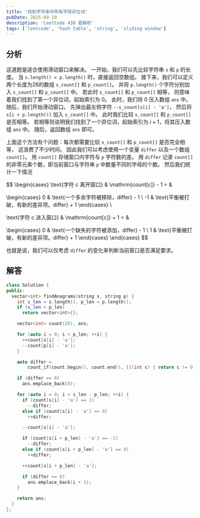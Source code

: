 ```yaml
---
title: '找到字符串中所有字母异位词'
pubDate: 2025-09-20
description: 'LeetCode 438 题解析'
tags: ['leetcode', 'hash table', 'string', 'sliding window']
---
```


## 分析

这道题是适合使用滑动窗口来解决。
一开始，我们可以先比较字符串 `s` 和 `p` 的长度。
当 `s.length() < p.length()` 时，直接返回空数组。
接下来，我们可以定义两个长度为26的数组 `s_count[]` 和 `p_count[]`。
并将 `p.length()` 个字符分别加入 `s_count[]` 和 `p_count[]` 中。
若此时 `s_count[]` 和 `p_count[]` 相等，
则意味着我们找到了第一个异位词，起始索引为 $0$。
此时，我们将 $0$ 压入数组 `ans` 中。
随后，我们开始滑动窗口。
先弹出最左侧字符 `--s_count[s[i] - 'a']`，
然后将 `s[i + p.length()]` 加入 `s_count[]` 中。
此时我们比较 `s_count[]` 和 `p_count[]` 是否相等。
若相等则说明我们找到了一个异位词，起始索引为 $i + 1$，将其压入数组 `ans` 中。
随后，返回数组 `ans` 即可。

上面这个方法有个问题：每次都需要比较 `s_count[]` 和 `p_count[]` 是否完全相等，
这浪费了不少时间。
因此我们可以考虑使用一个变量 `differ` 以及一个数组 `count[]`。
用 `count[]` 存储窗口内字符与 `p` 字符数的差。
用 `differ` 记录 `count[]` 的非零元素个数，即当前窗口与字符串 `p` 中数量不同的字母的个数。
然后我们统计一下情况

$$
\begin{cases}
\text{字符 c 离开窗口} & \mathrm{count[c]} - 1 = &

\begin{cases}
0 & \text{一个多余字符被移除，differ} - 1 \\
-1 & \text{平衡被打破，有新的差异项。differ} + 1
\end{cases} \\

\text{字符 c 进入窗口} & \mathrm{count[c]} + 1 = &

\begin{cases}
0 & \text{一个缺失的字符被添加，differ} - 1 \\
1 & \text{平衡被打破，有新的差异项。differ} + 1
\end{cases}
\end{cases}
$$

也就是说，我们可以仅考虑 `differ` 的变化来判断当前窗口是否满足要求。

## 解答

```cpp
class Solution {
public:
  vector<int> findAnagrams(string s, string p) {
    int s_len = s.length(), p_len = p.length();
    if (s_len < p_len)
      return vector<int>{};

    vector<int> count(26), ans;

    for (auto i = 0; i < p_len; ++i) {
      ++count[s[i] - 'a'];
      --count[p[i] - 'a'];
    }

    auto differ =
        count_if(count.begin(), count.end(), [](int c) { return c != 0; });

    if (differ == 0)
      ans.emplace_back(0);

    for (auto i = 0; i < s_len - p_len; ++i) {
      if (count[s[i] - 'a'] == 1)
        --differ;
      else if (count[s[i] - 'a'] == 0)
        ++differ;

      --count[s[i] - 'a'];

      if (count[s[i + p_len] - 'a'] == -1)
        --differ;
      else if (count[s[i + p_len] - 'a'] == 0)
        ++differ;

      ++count[s[i + p_len] - 'a'];

      if (differ == 0)
        ans.emplace_back(i + 1);
    }

    return ans;
  }
};
```
